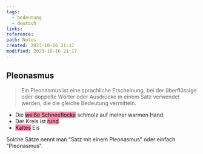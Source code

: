 ```yaml
---
tags:
  - bedeutung
  - deutsch
links: 
reference: 
path: Notes
created: 2023-10-16 21:17
modified: 2023-10-16 21:17
---
```

## Pleonasmus
> Ein Pleonasmus ist eine sprachliche Erscheinung, bei der überflüssige oder doppelte Wörter oder Ausdrücke in einem Satz verwendet werden, die die gleiche Bedeutung vermitteln.

- Die <mark style="background: #FF5582A6;">weiße Schneeflocke</mark> schmolz auf meiner warmen Hand.
- Der Kreis ist <mark style="background: #FF5582A6;">rund</mark>.
- <mark style="background: #FF5582A6;">Kaltes</mark> Eis

Solche Sätze nennt man "Satz mit einem Pleonasmus" oder einfach  "Pleonasmus".